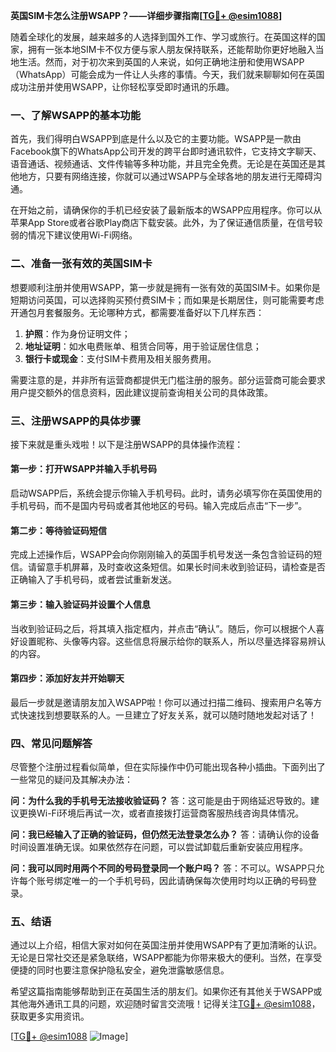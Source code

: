 **英国SIM卡怎么注册WSAPP？——详细步骤指南[[TG💪+ @esim1088](https://t.me/s/esim1088)]**

随着全球化的发展，越来越多的人选择到国外工作、学习或旅行。在英国这样的国家，拥有一张本地SIM卡不仅方便与家人朋友保持联系，还能帮助你更好地融入当地生活。然而，对于初次来到英国的人来说，如何正确地注册和使用WSAPP（WhatsApp）可能会成为一件让人头疼的事情。今天，我们就来聊聊如何在英国成功注册并使用WSAPP，让你轻松享受即时通讯的乐趣。

### 一、了解WSAPP的基本功能

首先，我们得明白WSAPP到底是什么以及它的主要功能。WSAPP是一款由Facebook旗下的WhatsApp公司开发的跨平台即时通讯软件，它支持文字聊天、语音通话、视频通话、文件传输等多种功能，并且完全免费。无论是在英国还是其他地方，只要有网络连接，你就可以通过WSAPP与全球各地的朋友进行无障碍沟通。

在开始之前，请确保你的手机已经安装了最新版本的WSAPP应用程序。你可以从苹果App Store或者谷歌Play商店下载安装。此外，为了保证通信质量，在信号较弱的情况下建议使用Wi-Fi网络。

### 二、准备一张有效的英国SIM卡

想要顺利注册并使用WSAPP，第一步就是拥有一张有效的英国SIM卡。如果你是短期访问英国，可以选择购买预付费SIM卡；而如果是长期居住，则可能需要考虑开通包月套餐服务。无论哪种方式，都需要准备好以下几样东西：

1. **护照**：作为身份证明文件；
2. **地址证明**：如水电费账单、租赁合同等，用于验证居住信息；
3. **银行卡或现金**：支付SIM卡费用及相关服务费用。

需要注意的是，并非所有运营商都提供无门槛注册的服务。部分运营商可能会要求用户提交额外的信息资料，因此建议提前查询相关公司的具体政策。

### 三、注册WSAPP的具体步骤

接下来就是重头戏啦！以下是注册WSAPP的具体操作流程：

#### 第一步：打开WSAPP并输入手机号码
启动WSAPP后，系统会提示你输入手机号码。此时，请务必填写你在英国使用的手机号码，而不是国内号码或者其他地区的号码。输入完成后点击“下一步”。

#### 第二步：等待验证码短信
完成上述操作后，WSAPP会向你刚刚输入的英国手机号发送一条包含验证码的短信。请留意手机屏幕，及时查收这条短信。如果长时间未收到验证码，请检查是否正确输入了手机号码，或者尝试重新发送。

#### 第三步：输入验证码并设置个人信息
当收到验证码之后，将其填入指定框内，并点击“确认”。随后，你可以根据个人喜好设置昵称、头像等内容。这些信息将展示给你的联系人，所以尽量选择容易辨认的内容。

#### 第四步：添加好友并开始聊天
最后一步就是邀请朋友加入WSAPP啦！你可以通过扫描二维码、搜索用户名等方式快速找到想要联系的人。一旦建立了好友关系，就可以随时随地发起对话了！

### 四、常见问题解答

尽管整个注册过程看似简单，但在实际操作中仍可能出现各种小插曲。下面列出了一些常见的疑问及其解决办法：

**问：为什么我的手机号无法接收验证码？**
答：这可能是由于网络延迟导致的。建议更换Wi-Fi环境后再试一次，或者直接拨打运营商客服热线咨询具体情况。

**问：我已经输入了正确的验证码，但仍然无法登录怎么办？**
答：请确认你的设备时间设置准确无误。如果依然存在问题，可以尝试卸载后重新安装应用程序。

**问：我可以同时用两个不同的号码登录同一个账户吗？**
答：不可以。WSAPP只允许每个账号绑定唯一的一个手机号码，因此请确保每次使用时均以正确的号码登录。

### 五、结语

通过以上介绍，相信大家对如何在英国注册并使用WSAPP有了更加清晰的认识。无论是日常社交还是紧急联络，WSAPP都能为你带来极大的便利。当然，在享受便捷的同时也要注意保护隐私安全，避免泄露敏感信息。

希望这篇指南能够帮助到正在英国生活的朋友们。如果你还有其他关于WSAPP或其他海外通讯工具的问题，欢迎随时留言交流哦！记得关注[TG💪+ @esim1088](https://t.me/s/esim1088)，获取更多实用资讯。

[[TG💪+ @esim1088](https://t.me/s/esim1088) ![Image](https://i.postimg.cc/4NQfJmqS/Snipaste-2025-05-13-00-14-12.png)]